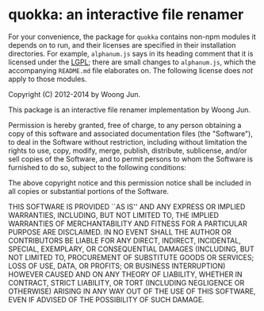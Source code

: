 quokka: an interactive file renamer
===================================

For your convenience, the package for `quokka` contains non-npm modules it
depends on to run, and their licenses are specified in their installation
directories. For example, `alphanum.js` says in its heading comment that it is
licensed under the [LGPL](https://www.gnu.org/copyleft/lesser.html); there are
small changes to `alphanum.js`, which the accompanying `README.md` file
elaborates on. The following license does _not_ apply to those modules.


Copyright (C) 2012-2014 by Woong Jun.

This package is an interactive file renamer implementation by Woong Jun.

Permission is hereby granted, free of charge, to any person obtaining a copy
of this software and associated documentation files (the "Software"), to deal
in the Software without restriction, including without limitation the rights
to use, copy, modify, merge, publish, distribute, sublicense, and/or sell
copies of the Software, and to permit persons to whom the Software is
furnished to do so, subject to the following conditions:

The above copyright notice and this permission notice shall be included in all
copies or substantial portions of the Software.


THIS SOFTWARE IS PROVIDED ``AS IS'' AND ANY EXPRESS OR IMPLIED WARRANTIES,
INCLUDING, BUT NOT LIMITED TO, THE IMPLIED WARRANTIES OF MERCHANTABILITY AND
FITNESS FOR A PARTICULAR PURPOSE ARE DISCLAIMED. IN NO EVENT SHALL THE AUTHOR
OR CONTRIBUTORS BE LIABLE FOR ANY DIRECT, INDIRECT, INCIDENTAL, SPECIAL,
EXEMPLARY, OR CONSEQUENTIAL DAMAGES (INCLUDING, BUT NOT LIMITED TO, PROCUREMENT
OF SUBSTITUTE GOODS OR SERVICES; LOSS OF USE, DATA, OR PROFITS; OR BUSINESS
INTERRUPTION) HOWEVER CAUSED AND ON ANY THEORY OF LIABILITY, WHETHER IN
CONTRACT, STRICT LIABILITY, OR TORT (INCLUDING NEGLIGENCE OR OTHERWISE) ARISING
IN ANY WAY OUT OF THE USE OF THIS SOFTWARE, EVEN IF ADVISED OF THE POSSIBILITY
OF SUCH DAMAGE.
